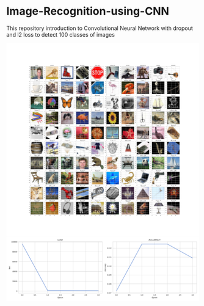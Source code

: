 # Image-Recognition-using-CNN
This repository introduction to Convolutional Neural Network with dropout and l2 loss to detect 100 classes of images

![alt text](sample.png)
![alt text](graph.png)

